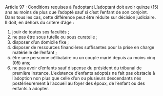 Article 97 : Conditions requises à l'adoptant
L’adoptant doit avoir quinze (15) ans au moins de plus que l’adopté sauf si c’est l’enfant de son conjoint. Dans tous les cas, cette différence peut être réduite sur décision judiciaire.
Il doit, en dehors du critère d’âge :
1.  jouir de toutes ses facultés ;
2.  ne pas être sous tutelle ou sous curatelle ;
3.  disposer d’un domicile fixe ;
4.  disposer de ressources financières suffisantes pour la prise en charge matérielle de l’enfant ;
5.  être une personne célibataire ou un couple marié depuis au moins cinq (05) ans;
6.  ne pas avoir d’enfants sauf dispense du président du tribunal de première instance.
L’existence d’enfants adoptés ne fait pas obstacle à l’adoption non plus que celle d’un ou plusieurs descendants nés postérieurement à l’accueil au foyer des époux, de l’enfant ou des enfants à adopter.
